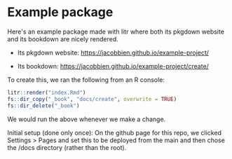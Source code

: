 # Example package

<!-- badges: start -->
<!-- badges: end -->

Here's an example package made with litr where both its pkgdown website and its bookdown are nicely rendered.

- Its pkgdown website: https://jacobbien.github.io/example-project/

- Its bookdown: https://jacobbien.github.io/example-project/create/

To create this, we ran the following from an R console:

``` r
litr::render("index.Rmd")
fs::dir_copy("_book", "docs/create", overwrite = TRUE)
fs::dir_delete("_book")
```

We would run the above whenever we make a change.

Initial setup (done only once): On the github page for this repo, we clicked Settings > Pages and set this to be deployed from the main and then chose the /docs directory (rather than the root).